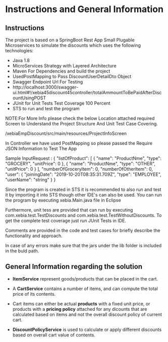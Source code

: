 # Instructions and General Information

## Instructions


The project is based on a SpringBoot Rest App Small Plugable Microservices to simulate the discounts which uses the following technologies:

* Java 1.8
* MicroServices Strategy with Layered  Architecture
* Maven For Dependencies and build the project
* UsedPostMapping to Pass DiscountUserDetailDto Object
* Swagger Endpoint Url For Testing
* http://localhost:3000/swagger-ui.html#!/xebia45discount45controller/totalAmmountToBePaidAfterDiscountUsingPOST
* JUnit for Unit Tests Test Coverage 100 Percent 
* STS to run and test the program



NOTE:For More Info please check the below Location attached required Screen to Understand the Project Structure And Unit Test Case Covering.

/xebiaEmpDiscount/src/main/resources/ProjectInfoScreen
 
 
 


 In Controller  we have used PostMapping so please passed the Require JSON Information to Test The App
 
 
 Sample InputRequest :
 {
  "listOfProduct": [
    {
      "name": "ProductNme",
      "type": "GROCERY",
      "unitPrice": 0
    },
    {
      "name": "ProductNme",
      "type": "OTHER",
      "unitPrice": 0
    }
  ],
  "numberOfGroceryItem": 0,
  "numberOfOtherItem": 0,
  "user": {
    "joiningDate": "2019-10-20T08:35:31.709Z",
    "type": "EMPLOYEE",
    "userName": "string"
  }
}


Since the program is created in STS it is recommended to also run and test it by importing it into STS though other IDE's can also be used. You can run the program by executing xebia.Main.java file in Eclipse

Furthermore, unit tess are provided that can run by executing com.xebia.test.TestDiscounts and com.xebia.test.TestWithoutDiscounts. To get the complete test coverage just run JUnit Tests in IDE.

Comments are provided in the code and test cases for briefly describe the functionality and approach.

In case of any errors make sure that the jars under the lib folder is included in the buld path.


## General Information regarding the solution

- **ItemService** represent goods/products that can be placed in the cart.

- A **CartService** contains a number of items, and can compute the total price of its contents.

- Cart items can either be actual **products** with a fixed unit price, or products with a **pricing policy** attached for any dicounts that are calculated based on items and not the overall discount policy of current cart.

- **DiscountPolicyService** is used to calculate or apply different discounts based on overall cart value of contents.

